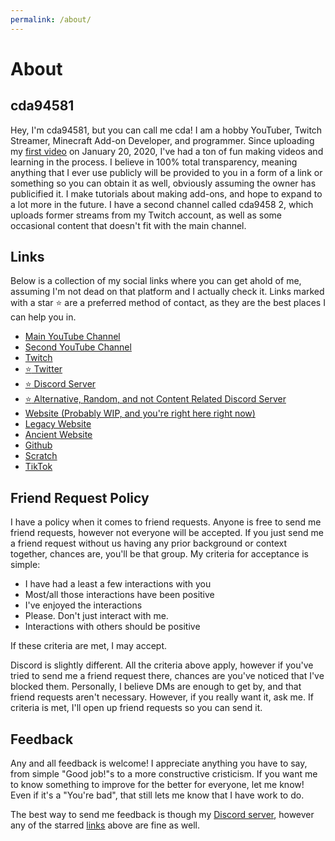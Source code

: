 ```yaml
---
permalink: /about/
---
```

# About

## cda94581
Hey, I'm cda94581, but you can call me cda! I am a hobby YouTuber, Twitch Streamer, Minecraft Add-on Developer, and programmer. Since uploading my [first video](https://youtu.be/kxaJZWS26l8) on January 20, 2020, I've had a ton of fun making videos and learning in the process. I believe in 100% total transparency, meaning anything that I ever use publicly will be provided to you in a form of a link or something so you can obtain it as well, obviously assuming the owner has publicified it. I make tutorials about making add-ons, and hope to expand to a lot more in the future. I have a second channel called cda9458 2, which uploads former streams from my Twitch account, as well as some occasional content that doesn't fit with the main channel.

## Links
Below is a collection of my social links where you can get ahold of me, assuming I'm not dead on that platform and I actually check it. Links marked with a star :star: are a preferred method of contact, as they are the best places I can help you in.
- [Main YouTube Channel](https://youtube.com/cda94581)
- [Second YouTube Channel](https://youtube.com/channel/UCAM79pxSAlMCBLSOh6UHqhw)
- [Twitch](https://twitch.tv/cda94581)
- [:star: Twitter](https://twitter.com/cda94581)
- [:star: Discord Server](https://discord.gg/F3tWzxJfej)
- [:star: Alternative, Random, and not Content Related Discord Server](https://discord.gg/byxaSZr)
- [Website (Probably WIP, and you're right here right now)](https://cda94581.github.io)
- [Legacy Website](https://cda94581.github.io/website-legacy)
- [Ancient Website](https://sites.google.com/view/cda94581)
- [Github](https://github.com/cda94581)
- [Scratch](https://scratch.mit.edu/users/cda94581)
- [TikTok](https://tiktok.com/@cda94581)

## Friend Request Policy
I have a policy when it comes to friend requests. Anyone is free to send me friend requests, however not everyone will be accepted. If you just send me a friend request without us having any prior background or context together, chances are, you'll be that group. My criteria for acceptance is simple:

- I have had a least a few interactions with you
- Most/all those interactions have been positive
- I've enjoyed the interactions
- Please. Don't just interact with me.
- Interactions with others should be positive

If these criteria are met, I may accept.

Discord is slightly different. All the criteria above apply, however if you've tried to send me a friend request there, chances are you've noticed that I've blocked them. Personally, I believe DMs are enough to get by, and that friend requests aren't necessary. However, if you really want it, ask me. If criteria is met, I'll open up friend requests so you can send it.

## Feedback
Any and all feedback is welcome! I appreciate anything you have to say, from simple "Good job!"s to a more constructive cristicism. If you want me to know something to improve for the better for everyone, let me know! Even if it's a "You're bad", that still lets me know that I have work to do.

The best way to send me feedback is though my [Discord server](https://discord.gg/F3tWzxJfej), however any of the starred [links](#links) above are fine as well.